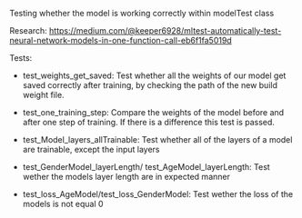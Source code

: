 Testing whether the model is working correctly
within modelTest class

Research: https://medium.com/@keeper6928/mltest-automatically-test-neural-network-models-in-one-function-call-eb6f1fa5019d


Tests:

- test_weights_get_saved: Test whether all the weights of our model get saved           correctly after training, by checking the path of the new build weight file.

- test_one_training_step: Compare the weights of the model before and after one         step of training. If there is a difference this test is passed.

- test_Model_layers_allTrainable: Test whether all of the layers of a model are         trainable, except the input layers

- test_GenderModel_layerLength/ test_AgeModel_layerLength: Test wether the models       layer length are in expected manner

- test_loss_AgeModel/test_loss_GenderModel: Test wether the loss of the models is not   equal 0





